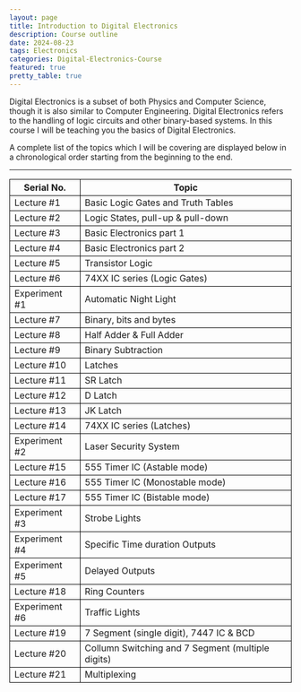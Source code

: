 ```yaml
---
layout: page
title: Introduction to Digital Electronics
description: Course outline
date: 2024-08-23
tags: Electronics
categories: Digital-Electronics-Course
featured: true
pretty_table: true
---
```

<style>
th, td {
  border:1px solid black;
}
</style>

Digital Electronics is a subset of both Physics and Computer Science, though it is also similar to Computer Engineering. Digital Electronics refers to the handling of logic circuits and other binary-based systems. In this course I will be teaching you the basics of Digital Electronics.

A complete list of the topics which I will be covering are displayed below in a chronological order starting from the beginning to the end.

---

| Serial No.    | Topic                                             |
| ------------- | ------------------------------------------------- |
| Lecture #1    | Basic Logic Gates and Truth Tables                |
| Lecture #2    | Logic States, pull-up & pull-down                 |
| Lecture #3    | Basic Electronics part 1                          |
| Lecture #4    | Basic Electronics part 2                          |
| Lecture #5    | Transistor Logic                                  |
| Lecture #6    | 74XX IC series (Logic Gates)                      |
| Experiment #1 | Automatic Night Light                             |
| Lecture #7    | Binary, bits and bytes                            |
| Lecture #8    | Half Adder & Full Adder                           |
| Lecture #9    | Binary Subtraction                                |
| Lecture #10   | Latches                                           |
| Lecture #11   | SR Latch                                          |
| Lecture #12   | D Latch                                           |
| Lecture #13   | JK Latch                                          |
| Lecture #14   | 74XX IC series (Latches)                          |
| Experiment #2 | Laser Security System                             |
| Lecture #15   | 555 Timer IC (Astable mode)                       |
| Lecture #16   | 555 Timer IC (Monostable mode)                    |
| Lecture #17   | 555 Timer IC (Bistable mode)                      |
| Experiment #3 | Strobe Lights                                     |
| Experiment #4 | Specific Time duration Outputs                    |
| Experiment #5 | Delayed Outputs                                   |
| Lecture #18   | Ring Counters                                     |
| Experiment #6 | Traffic Lights                                    |
| Lecture #19   | 7 Segment (single digit), 7447 IC & BCD           |
| Lecture #20   | Collumn Switching and 7 Segment (multiple digits) |
| Lecture #21   | Multiplexing                                      |